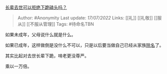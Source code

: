 [长辈去世可以拒绝下跪磕头吗？](https://www.zhihu.com/question/426618455/answer/2569153677)

> Author: #Anonymity
> Last update: *17/07/2022*
> Links: [[礼]] [[礼敬]] [[服从]] [[不服从管理]]
> Tags: #待命名TBN

如果未成年，父母说什么就是什么。

如果已成年，这样做倒是没什么不可以，只是以后要当做自己已经从家族[除名](https://www.zhihu.com/search?q=%E9%99%A4%E5%90%8D&search_source=Entity&hybrid_search_source=Entity&hybrid_search_extra=%7B%22sourceType%22%3A%22answer%22%2C%22sourceId%22%3A2569153677%7D)了。

其实比起对去世长辈下跪，啃老更没尊严。

乘以一万倍。

